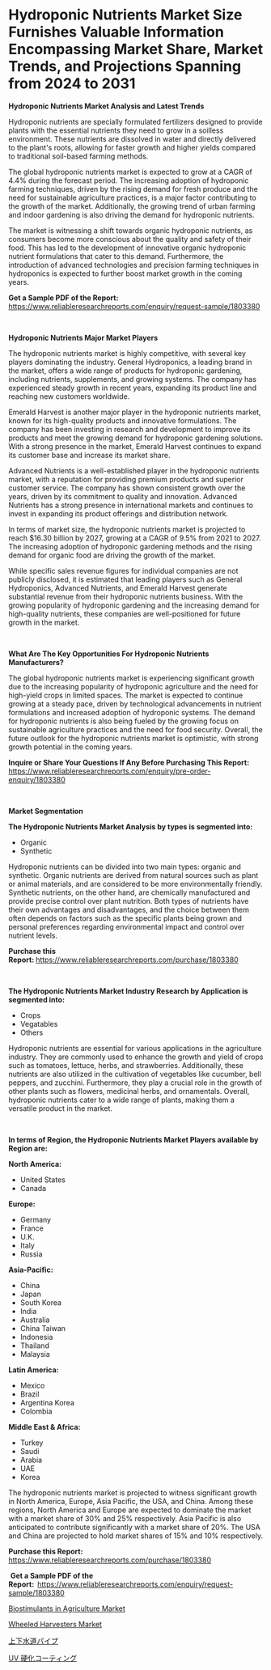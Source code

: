 <p><h1>Hydroponic Nutrients Market Size Furnishes Valuable Information Encompassing Market Share, Market Trends, and Projections Spanning from 2024 to 2031</h1></p><p><strong>Hydroponic Nutrients Market Analysis and Latest Trends</strong></p>
<p><p>Hydroponic nutrients are specially formulated fertilizers designed to provide plants with the essential nutrients they need to grow in a soilless environment. These nutrients are dissolved in water and directly delivered to the plant's roots, allowing for faster growth and higher yields compared to traditional soil-based farming methods.</p><p>The global hydroponic nutrients market is expected to grow at a CAGR of 4.4% during the forecast period. The increasing adoption of hydroponic farming techniques, driven by the rising demand for fresh produce and the need for sustainable agriculture practices, is a major factor contributing to the growth of the market. Additionally, the growing trend of urban farming and indoor gardening is also driving the demand for hydroponic nutrients.</p><p>The market is witnessing a shift towards organic hydroponic nutrients, as consumers become more conscious about the quality and safety of their food. This has led to the development of innovative organic hydroponic nutrient formulations that cater to this demand. Furthermore, the introduction of advanced technologies and precision farming techniques in hydroponics is expected to further boost market growth in the coming years.</p></p>
<p><strong>Get a Sample PDF of the Report:&nbsp;</strong> <a href="https://www.reliableresearchreports.com/enquiry/request-sample/1803380">https://www.reliableresearchreports.com/enquiry/request-sample/1803380</a></p>
<p>&nbsp;</p>
<p><strong>Hydroponic Nutrients Major Market Players</strong></p>
<p><p>The hydroponic nutrients market is highly competitive, with several key players dominating the industry. General Hydroponics, a leading brand in the market, offers a wide range of products for hydroponic gardening, including nutrients, supplements, and growing systems. The company has experienced steady growth in recent years, expanding its product line and reaching new customers worldwide.</p><p>Emerald Harvest is another major player in the hydroponic nutrients market, known for its high-quality products and innovative formulations. The company has been investing in research and development to improve its products and meet the growing demand for hydroponic gardening solutions. With a strong presence in the market, Emerald Harvest continues to expand its customer base and increase its market share.</p><p>Advanced Nutrients is a well-established player in the hydroponic nutrients market, with a reputation for providing premium products and superior customer service. The company has shown consistent growth over the years, driven by its commitment to quality and innovation. Advanced Nutrients has a strong presence in international markets and continues to invest in expanding its product offerings and distribution network.</p><p>In terms of market size, the hydroponic nutrients market is projected to reach $16.30 billion by 2027, growing at a CAGR of 9.5% from 2021 to 2027. The increasing adoption of hydroponic gardening methods and the rising demand for organic food are driving the growth of the market.</p><p>While specific sales revenue figures for individual companies are not publicly disclosed, it is estimated that leading players such as General Hydroponics, Advanced Nutrients, and Emerald Harvest generate substantial revenue from their hydroponic nutrients business. With the growing popularity of hydroponic gardening and the increasing demand for high-quality nutrients, these companies are well-positioned for future growth in the market.</p></p>
<p>&nbsp;</p>
<p><strong>What Are The Key Opportunities For Hydroponic Nutrients Manufacturers?</strong></p>
<p><p>The global hydroponic nutrients market is experiencing significant growth due to the increasing popularity of hydroponic agriculture and the need for high-yield crops in limited spaces. The market is expected to continue growing at a steady pace, driven by technological advancements in nutrient formulations and increased adoption of hydroponic systems. The demand for hydroponic nutrients is also being fueled by the growing focus on sustainable agriculture practices and the need for food security. Overall, the future outlook for the hydroponic nutrients market is optimistic, with strong growth potential in the coming years.</p></p>
<p><strong>Inquire or Share Your Questions If Any Before Purchasing This Report:</strong> <a href="https://www.reliableresearchreports.com/enquiry/pre-order-enquiry/1803380">https://www.reliableresearchreports.com/enquiry/pre-order-enquiry/1803380</a></p>
<p>&nbsp;</p>
<p><strong>Market Segmentation</strong></p>
<p><strong>The Hydroponic Nutrients Market Analysis by types is segmented into:</strong></p>
<p><ul><li>Organic</li><li>Synthetic</li></ul></p>
<p><p>Hydroponic nutrients can be divided into two main types: organic and synthetic. Organic nutrients are derived from natural sources such as plant or animal materials, and are considered to be more environmentally friendly. Synthetic nutrients, on the other hand, are chemically manufactured and provide precise control over plant nutrition. Both types of nutrients have their own advantages and disadvantages, and the choice between them often depends on factors such as the specific plants being grown and personal preferences regarding environmental impact and control over nutrient levels.</p></p>
<p><strong>Purchase this Report:&nbsp;</strong><a href="https://www.reliableresearchreports.com/purchase/1803380">https://www.reliableresearchreports.com/purchase/1803380</a></p>
<p>&nbsp;</p>
<p><strong>The Hydroponic Nutrients Market Industry Research by Application is segmented into:</strong></p>
<p><ul><li>Crops</li><li>Vegatables</li><li>Others</li></ul></p>
<p><p>Hydroponic nutrients are essential for various applications in the agriculture industry. They are commonly used to enhance the growth and yield of crops such as tomatoes, lettuce, herbs, and strawberries. Additionally, these nutrients are also utilized in the cultivation of vegetables like cucumber, bell peppers, and zucchini. Furthermore, they play a crucial role in the growth of other plants such as flowers, medicinal herbs, and ornamentals. Overall, hydroponic nutrients cater to a wide range of plants, making them a versatile product in the market.</p></p>
<p>&nbsp;</p>
<p><strong>In terms of Region, the Hydroponic Nutrients Market Players available by Region are:</strong></p>
<p>
    <p> <strong> North America: </strong>
        <ul>
            <li>United States</li>
            <li>Canada</li>
        </ul>
        </p> 
    <p> <strong> Europe: </strong>
        <ul>
            <li>Germany</li>
            <li>France</li>
            <li>U.K.</li>
            <li>Italy</li>
            <li>Russia</li>
        </ul>
        </p> 
    <p> <strong> Asia-Pacific: </strong>
        <ul>
            <li>China</li>
            <li>Japan</li>
            <li>South Korea</li>
            <li>India</li>
            <li>Australia</li>
            <li>China Taiwan</li>
            <li>Indonesia</li>
            <li>Thailand</li>
            <li>Malaysia</li>
        </ul>
        </p> 
    <p> <strong> Latin America: </strong>
        <ul>
            <li>Mexico</li>
            <li>Brazil</li>
            <li>Argentina Korea</li>
            <li>Colombia</li>
        </ul>
        </p> 
    <p> <strong> Middle East & Africa: </strong>
        <ul>
            <li>Turkey</li>
            <li>Saudi</li>
            <li>Arabia</li>
            <li>UAE</li>
            <li>Korea</li>
        </ul>
    </p>
    </p>
<p><p>The hydroponic nutrients market is projected to witness significant growth in North America, Europe, Asia Pacific, the USA, and China. Among these regions, North America and Europe are expected to dominate the market with a market share of 30% and 25% respectively. Asia Pacific is also anticipated to contribute significantly with a market share of 20%. The USA and China are projected to hold market shares of 15% and 10% respectively.</p></p>
<p><strong>Purchase this Report: </strong><a href="https://www.reliableresearchreports.com/purchase/1803380">https://www.reliableresearchreports.com/purchase/1803380</a></p>
<p>&nbsp;<strong>Get a Sample PDF of the Report:&nbsp;&nbsp;</strong><a href="https://www.reliableresearchreports.com/enquiry/request-sample/1803380">https://www.reliableresearchreports.com/enquiry/request-sample/1803380</a></p>
<p><strong></strong></p>
<p><p><a href="https://github.com/changoleonlaverguenzanoexiste/Market-Research-Report-List-2/blob/main/biostimulants-in-agriculture-market.md">Biostimulants in Agriculture Market</a></p><p><a href="https://github.com/dimitrishawkinswaynenp91rgz/Market-Research-Report-List-1/blob/main/wheeled-harvesters-market.md">Wheeled Harvesters Market</a></p><p><a href="https://medium.com/@adrianapaucek2023/%E6%B0%B4%E3%81%A8%E5%BB%83%E6%B0%B4%E7%AE%A1%E5%B8%82%E5%A0%B4%E3%83%A1%E3%83%88%E3%83%AA%E3%82%AF%E3%82%B9%E3%81%AE%E3%83%87%E3%82%B3%E3%83%BC%E3%83%87%E3%82%A3%E3%83%B3%E3%82%B0-%E5%B8%82%E5%A0%B4%E3%82%B7%E3%82%A7%E3%82%A2-%E3%83%88%E3%83%AC%E3%83%B3%E3%83%89-%E6%88%90%E9%95%B7%E3%83%91%E3%82%BF%E3%83%BC%E3%83%B3-d87bba60c4e7">上下水道パイプ</a></p><p><a href="https://medium.com/@adrianapaucek2023/uv%E7%A1%AC%E5%8C%96%E3%82%B3%E3%83%BC%E3%83%86%E3%82%A3%E3%83%B3%E3%82%B0%E5%B8%82%E5%A0%B4%E3%83%AC%E3%83%9D%E3%83%BC%E3%83%88%E3%81%AF-%E3%81%93%E3%81%AE%E5%B8%82%E5%A0%B4%E3%81%AE%E6%9C%80%E6%96%B0%E3%83%88%E3%83%AC%E3%83%B3%E3%83%89%E3%81%A8%E6%88%90%E9%95%B7%E6%A9%9F%E4%BC%9A%E3%82%92%E6%98%8E%E3%82%89%E3%81%8B%E3%81%AB%E3%81%97%E3%81%A6%E3%81%84%E3%81%BE%E3%81%99-1b37a5735c1d">UV 硬化コーティング</a></p></p>